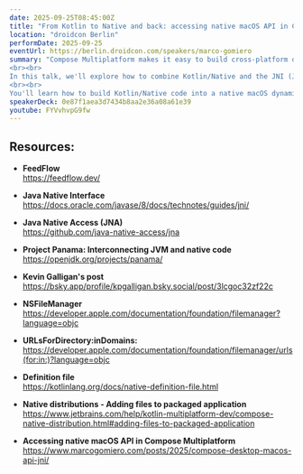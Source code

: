 ```yaml
---
date: 2025-09-25T08:45:00Z
title: "From Kotlin to Native and back: accessing native macOS API in Compose Multiplatform"
location: "droidcon Berlin"
performDate: 2025-09-25
eventUrl: https://berlin.droidcon.com/speakers/marco-gomiero
summary: "Compose Multiplatform makes it easy to build cross-platform desktop apps with Kotlin and Compose, but what about native APIs, like iCloud on macOS? Accessing such APIs isn't possible through the regular Compose Multiplatform toolchain. However, with a bit of \"magic\", we can turn dreams (or feature requests) into reality.
<br><br>
In this talk, we'll explore how to combine Kotlin/Native and the JNI (Java Native Interface) to bridge the gap between a JVM-based UI and native system features. We'll write Kotlin code, compile it into a native library, and call it back from Kotlin.
<br><br>
You'll learn how to build Kotlin/Native code into a native macOS dynamic library and integrate it into a Compose Multiplatform desktop app, unlocking access to iCloud and enabling features like backup and restore for your app’s data."
speakerDeck: 0e87f1aea3d7434b8aa2e36a08a61e39
youtube: FYVvhvpG9fw
---
```


## Resources:

- **FeedFlow**\
    https://feedflow.dev/

- **Java Native Interface**\
    https://docs.oracle.com/javase/8/docs/technotes/guides/jni/

- **Java Native Access (JNA)**\
    https://github.com/java-native-access/jna

- **Project Panama: Interconnecting JVM and native code**\
    https://openjdk.org/projects/panama/

- **Kevin Galligan's post**\
    https://bsky.app/profile/kpgalligan.bsky.social/post/3lcgoc32zf22c

- **NSFileManager**\
    https://developer.apple.com/documentation/foundation/filemanager?language=objc

- **URLsForDirectory:inDomains:**\
    https://developer.apple.com/documentation/foundation/filemanager/urls(for:in:)?language=objc

- **Definition file**\
    https://kotlinlang.org/docs/native-definition-file.html

- **Native distributions - Adding files to packaged application**\
    https://www.jetbrains.com/help/kotlin-multiplatform-dev/compose-native-distribution.html#adding-files-to-packaged-application

- **Accessing native macOS API in Compose Multiplatform**\
    https://www.marcogomiero.com/posts/2025/compose-desktop-macos-api-jni/


